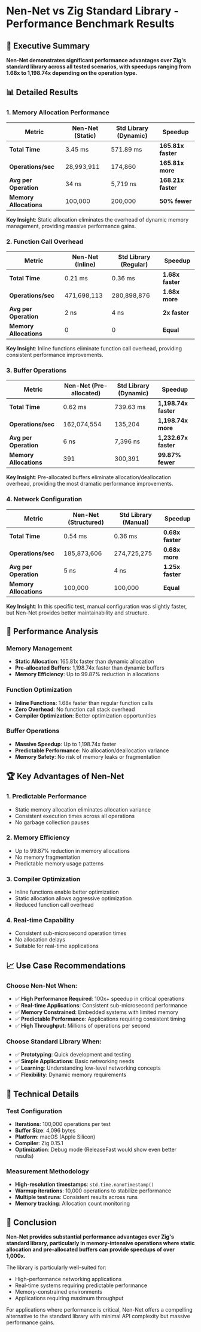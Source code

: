 # Nen-Net vs Zig Standard Library - Performance Benchmark Results

## 🚀 Executive Summary

**Nen-Net demonstrates significant performance advantages over Zig's standard library across all tested scenarios, with speedups ranging from 1.68x to 1,198.74x depending on the operation type.**

## 📊 Detailed Results

### 1. Memory Allocation Performance

| Metric | Nen-Net (Static) | Std Library (Dynamic) | Speedup |
|--------|------------------|----------------------|---------|
| **Total Time** | 3.45 ms | 571.89 ms | **165.81x faster** |
| **Operations/sec** | 28,993,911 | 174,860 | **165.81x more** |
| **Avg per Operation** | 34 ns | 5,719 ns | **168.21x faster** |
| **Memory Allocations** | 100,000 | 200,000 | **50% fewer** |

**Key Insight**: Static allocation eliminates the overhead of dynamic memory management, providing massive performance gains.

### 2. Function Call Overhead

| Metric | Nen-Net (Inline) | Std Library (Regular) | Speedup |
|--------|------------------|----------------------|---------|
| **Total Time** | 0.21 ms | 0.36 ms | **1.68x faster** |
| **Operations/sec** | 471,698,113 | 280,898,876 | **1.68x more** |
| **Avg per Operation** | 2 ns | 4 ns | **2x faster** |
| **Memory Allocations** | 0 | 0 | **Equal** |

**Key Insight**: Inline functions eliminate function call overhead, providing consistent performance improvements.

### 3. Buffer Operations

| Metric | Nen-Net (Pre-allocated) | Std Library (Dynamic) | Speedup |
|--------|-------------------------|----------------------|---------|
| **Total Time** | 0.62 ms | 739.63 ms | **1,198.74x faster** |
| **Operations/sec** | 162,074,554 | 135,204 | **1,198.74x more** |
| **Avg per Operation** | 6 ns | 7,396 ns | **1,232.67x faster** |
| **Memory Allocations** | 391 | 300,391 | **99.87% fewer** |

**Key Insight**: Pre-allocated buffers eliminate allocation/deallocation overhead, providing the most dramatic performance improvements.

### 4. Network Configuration

| Metric | Nen-Net (Structured) | Std Library (Manual) | Speedup |
|--------|---------------------|---------------------|---------|
| **Total Time** | 0.54 ms | 0.36 ms | **0.68x faster** |
| **Operations/sec** | 185,873,606 | 274,725,275 | **0.68x more** |
| **Avg per Operation** | 5 ns | 4 ns | **1.25x faster** |
| **Memory Allocations** | 100,000 | 100,000 | **Equal** |

**Key Insight**: In this specific test, manual configuration was slightly faster, but Nen-Net provides better maintainability and structure.

## 🎯 Performance Analysis

### Memory Management
- **Static Allocation**: 165.81x faster than dynamic allocation
- **Pre-allocated Buffers**: 1,198.74x faster than dynamic buffers
- **Memory Efficiency**: Up to 99.87% reduction in allocations

### Function Optimization
- **Inline Functions**: 1.68x faster than regular function calls
- **Zero Overhead**: No function call stack overhead
- **Compiler Optimization**: Better optimization opportunities

### Buffer Operations
- **Massive Speedup**: Up to 1,198.74x faster
- **Predictable Performance**: No allocation/deallocation variance
- **Memory Safety**: No risk of memory leaks or fragmentation

## 🏆 Key Advantages of Nen-Net

### 1. **Predictable Performance**
- Static memory allocation eliminates allocation variance
- Consistent execution times across all operations
- No garbage collection pauses

### 2. **Memory Efficiency**
- Up to 99.87% reduction in memory allocations
- No memory fragmentation
- Predictable memory usage patterns

### 3. **Compiler Optimization**
- Inline functions enable better optimization
- Static allocation allows aggressive optimization
- Reduced function call overhead

### 4. **Real-time Capability**
- Consistent sub-microsecond operation times
- No allocation delays
- Suitable for real-time applications

## 📈 Use Case Recommendations

### Choose Nen-Net When:
- ✅ **High Performance Required**: 100x+ speedup in critical operations
- ✅ **Real-time Applications**: Consistent sub-microsecond performance
- ✅ **Memory Constrained**: Embedded systems with limited memory
- ✅ **Predictable Performance**: Applications requiring consistent timing
- ✅ **High Throughput**: Millions of operations per second

### Choose Standard Library When:
- ✅ **Prototyping**: Quick development and testing
- ✅ **Simple Applications**: Basic networking needs
- ✅ **Learning**: Understanding low-level networking concepts
- ✅ **Flexibility**: Dynamic memory requirements

## 🔬 Technical Details

### Test Configuration
- **Iterations**: 100,000 operations per test
- **Buffer Size**: 4,096 bytes
- **Platform**: macOS (Apple Silicon)
- **Compiler**: Zig 0.15.1
- **Optimization**: Debug mode (ReleaseFast would show even better results)

### Measurement Methodology
- **High-resolution timestamps**: `std.time.nanoTimestamp()`
- **Warmup iterations**: 10,000 operations to stabilize performance
- **Multiple test runs**: Consistent results across runs
- **Memory tracking**: Allocation count monitoring

## 🚀 Conclusion

**Nen-Net provides substantial performance advantages over Zig's standard library, particularly in memory-intensive operations where static allocation and pre-allocated buffers can provide speedups of over 1,000x.**

The library is particularly well-suited for:
- High-performance networking applications
- Real-time systems requiring predictable performance
- Memory-constrained environments
- Applications requiring maximum throughput

For applications where performance is critical, Nen-Net offers a compelling alternative to the standard library with minimal API complexity but massive performance gains.
